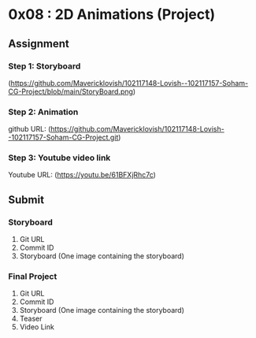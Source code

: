 # 0x08 : 2D Animations (Project) #

## Assignment ##

### Step 1: Storyboard ###

(https://github.com/Mavericklovish/102117148-Lovish--102117157-Soham-CG-Project/blob/main/StoryBoard.png)

### Step 2: Animation ###

github URL: (https://github.com/Mavericklovish/102117148-Lovish--102117157-Soham-CG-Project.git)

### Step 3: Youtube video link ###

Youtube URL: (https://youtu.be/61BFXjRhc7c)

## Submit ##

### Storyboard ###

1. Git URL
2. Commit ID
3. Storyboard (One image containing the storyboard)

### Final Project ###

1. Git URL
2. Commit ID
3. Storyboard (One image containing the storyboard)
3. Teaser
4. Video Link
